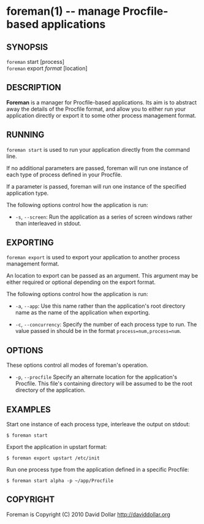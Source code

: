 foreman(1) -- manage Procfile-based applications
================================================

## SYNOPSIS

`foreman` start [process]<br>
`foreman` export <var>format</var> [location]

## DESCRIPTION

**Foreman** is a manager for Procfile-based applications. Its aim is to
abstract away the details of the Procfile format, and allow you to either run
your application directly or export it to some other process management
format.

## RUNNING

`foreman start` is used to run your application directly from the command line. 

If no additional parameters are passed, foreman will run one instance of each
type of process defined in your Procfile.

If a parameter is passed, foreman will run one instance of the specified
application type.

The following options control how the application is run:

  * `-s`, `--screen`:
    Run the application as a series of screen windows rather than interleaved
    in stdout.

## EXPORTING

`foreman export` is used to export your application to another process
management format.

An location to export can be passed as an argument. This argument may be
either required or optional depending on the export format.

The following options control how the application is run:

  * `-a`, `--app`:
    Use this name rather than the application's root directory name as the
    name of the application when exporting.
    
  * `-c`, `--concurrency`:
    Specify the number of each process type to run. The value passed in
    should be in the format `process=num,process=num`.

## OPTIONS

These options control all modes of foreman's operation.

  * `-p`, `--procfile`
    Specify an alternate location for the application's Procfile. This file's
    containing directory will be assumed to be the root directory of the
    application.

## EXAMPLES

Start one instance of each process type, interleave the output on stdout:

    $ foreman start

Export the application in upstart format:

    $ foreman export upstart /etc/init
    
Run one process type from the application defined in a specific Procfile:

    $ foreman start alpha -p ~/app/Procfile

## COPYRIGHT

Foreman is Copyright (C) 2010 David Dollar <http://daviddollar.org>


[SYNOPSIS]: #SYNOPSIS "SYNOPSIS"
[DESCRIPTION]: #DESCRIPTION "DESCRIPTION"
[RUNNING]: #RUNNING "RUNNING"
[EXPORTING]: #EXPORTING "EXPORTING"
[OPTIONS]: #OPTIONS "OPTIONS"
[EXAMPLES]: #EXAMPLES "EXAMPLES"
[COPYRIGHT]: #COPYRIGHT "COPYRIGHT"


[foreman(1)]: foreman.1.html
